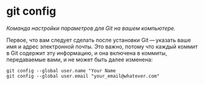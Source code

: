 # git config
*Команда настройки параметров для Git на вашем компьютере.*

Первое, что вам следует сделать после установки Git — указать ваше имя и адрес электронной почты. Это важно, потому что каждый коммит в Git содержит эту информацию, и она включена в коммиты, передаваемые вами, и не может быть далее изменена:

```
git config --global user.name "Your Name 
git config --global user.email "your_email@whatever.com"
```